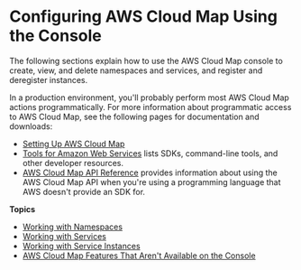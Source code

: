 # Configuring AWS Cloud Map Using the Console<a name="configuring-cloud-map"></a>

The following sections explain how to use the AWS Cloud Map console to create, view, and delete namespaces and services, and register and deregister instances\. 

In a production environment, you'll probably perform most AWS Cloud Map actions programmatically\. For more information about programmatic access to AWS Cloud Map, see the following pages for documentation and downloads:
+ [Setting Up AWS Cloud Map](setting-up-cloud-map.md)
+ [Tools for Amazon Web Services](https://aws.amazon.com/tools/) lists SDKs, command\-line tools, and other developer resources\.
+ [AWS Cloud Map API Reference](https://docs.aws.amazon.com/cloud-map/latest/api/) provides information about using the AWS Cloud Map API when you're using a programming language that AWS doesn't provide an SDK for\.

**Topics**
+ [Working with Namespaces](working-with-namespaces.md)
+ [Working with Services](working-with-services.md)
+ [Working with Service Instances](working-with-instances.md)
+ [AWS Cloud Map Features That Aren't Available on the Console](configuring-cloud-map-feature-not-available.md)